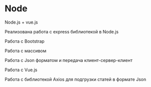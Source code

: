 # Node

Node.js + vue.js


Реализована работа с express библиотекой в Node.js

Работа с Bootstrap 

Работа с массивом  

Работа с Json форматом и передача клиент-сервер-клиент 

Работа с Vue.js 

Работа с библиотекой Axios для подгрузки статей в формате Json 

